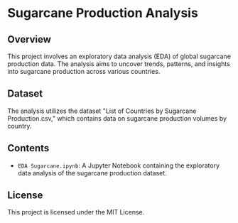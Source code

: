 # Sugarcane Production Analysis

## Overview

This project involves an exploratory data analysis (EDA) of global sugarcane production data. The analysis aims to uncover trends, patterns, and insights into sugarcane production across various countries.

## Dataset

The analysis utilizes the dataset "List of Countries by Sugarcane Production.csv," which contains data on sugarcane production volumes by country.

## Contents

- `EDA Sugarcane.ipynb`: A Jupyter Notebook containing the exploratory data analysis of the sugarcane production dataset.

## License

This project is licensed under the MIT License.
